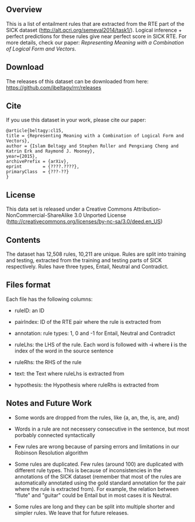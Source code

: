 
Overview
----------------
This is a list of entailment rules that are extracted from the RTE part of the SICK dataset (http://alt.qcri.org/semeval2014/task1/). 
Logical inference + perfect predictions for these rules give near perfect score in SICK RTE. 
For more details, check our paper: *Representing Meaning with a Combination of Logical Form and Vectors*. 


Download
----------------
The releases of this dataset can be downloaded from here: https://github.com/ibeltagy/rrr/releases


Cite
----------------
If you use this dataset in your work, please cite our paper: 

    @article{beltagy:cl15, 
    title = {Representing Meaning with a Combination of Logical Form and Vectors}, 
    author = {Islam Beltagy and Stephen Roller and Pengxiang Cheng and Katrin Erk and Raymond J. Mooney}, 
    year={2015}, 
    archivePrefix = {arXiv},
    eprint        = {????.????},
    primaryClass  = {???-??}
    }


License
----------------
This data set is released under a Creative Commons Attribution-NonCommercial-ShareAlike 3.0 
Unported License (http://creativecommons.org/licenses/by-nc-sa/3.0/deed.en_US)


Contents
----------------
The dataset has 12,508 rules, 10,211 are unique. Rules are split into training and testing, extracted from the training and testing parts of SICK respectively. Rules have three types, Entail, Neutral and Contradict. 


Files format
----------------
Each file has the following columns: 

- ruleID: an ID

- pairIndex: ID of the RTE pair where the rule is extracted from

- annotation: rule types: 1, 0 and -1 for Entail, Neutral and Contradict

- ruleLhs: the LHS of the rule. Each word is followed with **-i** where **i** is the index of the word in the source sentence

- ruleRhs: the RHS of the rule

- text: the Text where ruleLhs is extracted from

- hypothesis: the Hypothesis where ruleRhs is extracted from


Notes and Future Work 
----------------

- Some words are dropped from the rules, like {a, an, the, is, are, and}

- Words in a rule are not necessery consecutive in the sentence, but most porbably connected syntactically

- Few rules are wrong because of parsing errors and limitations in our Robinson Resolution algorithm

- Some rules are duplicated. Few rules (around 100) are duplicated with different rule types. This is because of inconsistencies in the annotations of the SICK dataset (remember that most of the rules are automatically annotated using the gold standard annotation for the pair where the rule is extracted from). For example, the relation between "flute" and "guitar" could be Entail but in most cases it is Neutral.

- Some rules are long and they can be split into multiple shorter and simpler rules. We leave that for future releases. 
